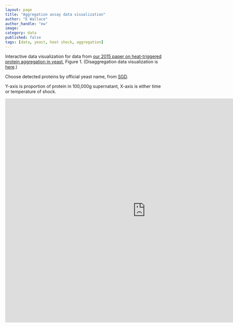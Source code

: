 ```yaml
---
layout: page
title: "Aggregation assay data visualization"
author: "E Wallace"
author_handle: "ew"
image: 
category: data
published: false
tags: [data, yeast, heat shock, aggregation]
---
```


Interactive data visualization for data from [our 2015 paper on heat-triggered protein aggregation in yeast][1], Figure 1. (Disaggregation data visualization is [here][2].)

Choose detected proteins by official yeast name, from [SGD](http://www.yeastgenome.org/).

Y-axis is proportion of protein in 100,000g supernatant, X-axis is either time or temperature of shock.

<iframe width="900" height="720" src="https://dadrummond.shinyapps.io/psup_shiny/" frameborder="0"> </iframe>

[1]: /papers/paper/endogenous-aggregates
[2]: /data/postheat-disaggregation-yeast-visualization